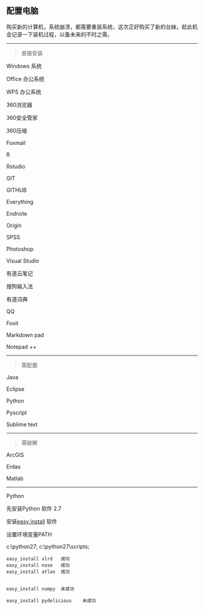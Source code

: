 ## 配置电脑 ##

购买新的计算机，系统崩溃，都需要重装系统，这次正好购买了新的台妹，趁此机会记录一下装机过程，以备未来的不时之需。


---


> 直接安装

Windows 系统

Office 办公系统

WPS 办公系统

360浏览器

360安全管家

360压缩

Foxmail

R

Rstudio

GIT

GITHUB

Everything

Endnote

Origin

SPSS

Photoshop

Visual Studio

有道云笔记

搜狗输入法

有道词典

QQ

Foxit

Markdown pad

Notepad ++

---
> 需配置

Java

Eclipse

Python

Pyscript

Sublime text

---
> 需破解

ArcGIS

Erdas

Matlab

---

Python

先安装Python 软件 2.7

安装[easy install](https://pypi.python.org/pypi/setuptools#downloads) 软件

设置环境变量PATH

c:\python27;
c:\python27\scripts;

    easy_install xlrd	成功
    easy_install nose	成功
    easy_install atlas	成功

   
    easy_install numpy	未成功

    easy_install pydelicious	未成功